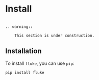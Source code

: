 # Install

```{eval-rst}

.. warning::

    This section is under construction.

```


## Installation

To install ``fluke``, you can use `pip`:

```bash
pip install fluke
```